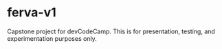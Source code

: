 # ferva-v1
Capstone project for devCodeCamp. This is for presentation, testing, and experimentation purposes only.

